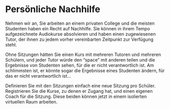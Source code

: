 
# Persönliche Nachhilfe

Nehmen wir an, Sie arbeiten an einem privaten College und die meisten Studenten haben ein Recht auf Nachhilfe. Sie können in ihrem Tempo aufgezeichnete Audiokurse absolvieren und haben einen zugewiesenen Tutor, der ihnen zu jedem vorher vereinbarten Zeitpunkt zur Verfügung steht.

Ohne Sitzungen hätten Sie einen Kurs mit mehreren Tutoren und mehreren Schülern, und jeder Tutor würde den “space” mit anderen teilen und die Ergebnisse von Studenten sehen, für die er nicht verantwortlich ist. Am schlimmsten ist, er könnte sogar die Ergebnisse eines Studenten ändern, für das er nicht verantwortlich ist...

Definieren Sie mit den Sitzungen einfach eine neue Sitzung pro Schüler. Registrieren Sie die Kurse, zu denen er Zugang hat, und einen eigenen Coach für die Sitzung. Diese beiden können jetzt in einem isolierten virtuellen Raum arbeiten.